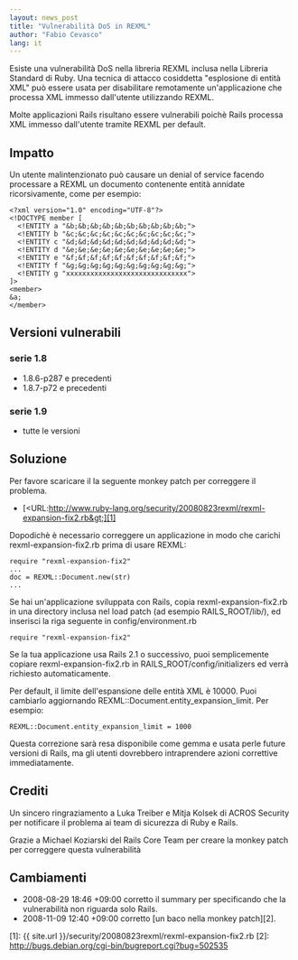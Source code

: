 ```yaml
---
layout: news_post
title: "Vulnerabilità DoS in REXML"
author: "Fabio Cevasco"
lang: it
---
```


Esiste una vulnerabilità DoS nella libreria REXML inclusa nella Libreria
Standard di Ruby. Una tecnica di attacco cosiddetta \"esplosione di
entità XML\" può essere usata per disabilitare remotamente
un\'applicazione che processa XML immesso dall\'utente utilizzando
REXML.

Molte applicazioni Rails risultano essere vulnerabili poichè Rails
processa XML immesso dall\'utente tramite REXML per default.

## Impatto

Un utente malintenzionato può causare un denial of service facendo
processare a REXML un documento contenente entità annidate
ricorsivamente, come per esempio:

    <?xml version="1.0" encoding="UTF-8"?>
    <!DOCTYPE member [
      <!ENTITY a "&b;&b;&b;&b;&b;&b;&b;&b;&b;&b;">
      <!ENTITY b "&c;&c;&c;&c;&c;&c;&c;&c;&c;&c;">
      <!ENTITY c "&d;&d;&d;&d;&d;&d;&d;&d;&d;&d;">
      <!ENTITY d "&e;&e;&e;&e;&e;&e;&e;&e;&e;&e;">
      <!ENTITY e "&f;&f;&f;&f;&f;&f;&f;&f;&f;&f;">
      <!ENTITY f "&g;&g;&g;&g;&g;&g;&g;&g;&g;&g;">
      <!ENTITY g "xxxxxxxxxxxxxxxxxxxxxxxxxxxxxx">
    ]>
    <member>
    &a;
    </member>

## Versioni vulnerabili

### serie 1.8

* 1\.8.6-p287 e precedenti
* 1\.8.7-p72 e precedenti

### serie 1.9

* tutte le versioni

## Soluzione

Per favore scaricare il la seguente monkey patch per correggere il
problema.

* [&lt;URL:http://www.ruby-lang.org/security/20080823rexml/rexml-expansion-fix2.rb&gt;][1]

Dopodichè è necessario correggere un applicazione in modo che carichi
rexml-expansion-fix2.rb prima di usare REXML:

    require "rexml-expansion-fix2"
    ...
    doc = REXML::Document.new(str)
    ...

Se hai un\'applicazione sviluppata con Rails, copia
rexml-expansion-fix2.rb in una directory inclusa nel load patch (ad
esempio RAILS\_ROOT/lib/), ed inserisci la riga seguente in
config/environment.rb

    require "rexml-expansion-fix2"

Se la tua applicazione usa Rails 2.1 o successivo, puoi semplicemente
copiare rexml-expansion-fix2.rb in RAILS\_ROOT/config/initializers ed
verrà richiesto automaticamente.

Per default, il limite dell\'espansione delle entità XML è 10000. Puoi
cambiarlo aggiornando REXML::Document.entity\_expansion\_limit. Per
esempio:

    REXML::Document.entity_expansion_limit = 1000

Questa correzione sarà resa disponibile come gemma e usata perle future
versioni di Rails, ma gli utenti dovrebbero intraprendere azioni
correttive immediatamente.

## Crediti

Un sincero ringraziamento a Luka Treiber e Mitja Kolsek di ACROS
Security per notificare il problema ai team di sicurezza di Ruby e
Rails.

Grazie a Michael Koziarski del Rails Core Team per creare la monkey
patch per correggere questa vulnerabilità

## Cambiamenti

* 2008-08-29 18:46 +09:00 corretto il summary per specificando che la
  vulnerabilità non riguarda solo Rails.
* 2008-11-09 12:40 +09:00 corretto [un baco nella monkey patch][2].



[1]: {{ site.url }}/security/20080823rexml/rexml-expansion-fix2.rb
[2]: http://bugs.debian.org/cgi-bin/bugreport.cgi?bug=502535
